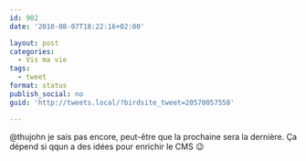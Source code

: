 ```yaml
---
id: 902
date: '2010-08-07T18:22:16+02:00'

layout: post
categories:
  - Vis ma vie
tags:
  - tweet
format: status
publish_social: no
guid: 'http://tweets.local/?birdsite_tweet=20570057558'

---
```


@thujohn je sais pas encore, peut-être que la prochaine sera la dernière. Ça dépend si qqun a des idées pour enrichir le CMS 😉